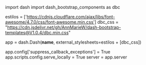 import dash
import dash_bootstrap_components as dbc

estilos = ['https://cdnjs.cloudflare.com/ajax/libs/font-awesome/4.7.0/css/font-awesome.min.css']
dbc_css = "https://cdn.jsdelivr.net/gh/AnnMarieW/dash-bootstrap-templates@V1.0.4/dbc.min.css"

app = dash.Dash(__name__, external_stylesheets=estilos + [dbc_css])

app.config['suppress_callback_exceptions'] = True
app.scripts.config.serve_locally = True
server = app.server
